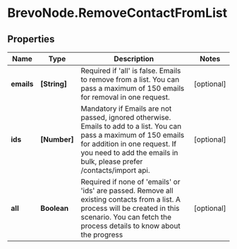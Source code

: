 # BrevoNode.RemoveContactFromList

## Properties
Name | Type | Description | Notes
------------ | ------------- | ------------- | -------------
**emails** | **[String]** | Required if 'all' is false. Emails to remove from a list. You can pass a maximum of 150 emails for removal in one request. | [optional] 
**ids** | **[Number]** | Mandatory if Emails are not passed, ignored otherwise. Emails to add to a list. You can pass a maximum of 150 emails for addition in one request. If you need to add the emails in bulk, please prefer /contacts/import api. | [optional] 
**all** | **Boolean** | Required if none of 'emails' or 'ids' are passed. Remove all existing contacts from a list.  A process will be created in this scenario. You can fetch the process details to know about the progress | [optional] 


